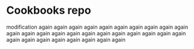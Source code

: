 # Cookbooks repo

modification again again again again again again again again again again again again again again again again again again again again again again again again again again again again again again